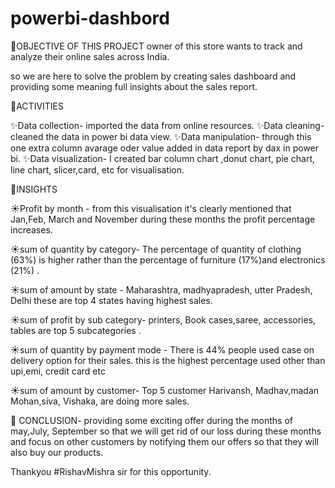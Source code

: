 # powerbi-dashbord
📌OBJECTIVE OF THIS PROJECT
owner of this store wants to track and analyze their online sales across India.

so we are here to solve the problem by creating sales dashboard and providing some meaning full insights about the sales report.


📌ACTIVITIES

✨Data collection- imported the data from online resources.
✨Data cleaning- cleaned the data in power bi data view.
✨Data manipulation- through this one extra column avarage oder value added in data report by dax in power bi.
✨Data visualization- I created bar column chart ,donut chart, pie chart, line chart, slicer,card, etc for visualisation.

📌INSIGHTS

☀️Profit by month - from this visualisation it's clearly mentioned that Jan,Feb, March and November during these months the profit percentage increases.

☀️sum of quantity by category- The percentage of quantity of clothing (63%) is higher rather than the percentage of furniture (17%)and electronics (21%) .

☀️sum of amount by state - Maharashtra, madhyapradesh, utter Pradesh, Delhi these are top 4 states having highest sales.

☀️sum of profit by sub category- printers, Book cases,saree, accessories, tables are top 5 subcategories .

☀️sum of quantity by payment mode - There is 44% people used case on delivery option for their sales. this is the highest percentage used other than upi,emi, credit card etc

☀️sum of amount by customer- Top 5 customer Harivansh, Madhav,madan Mohan,siva, Vishaka, are doing more sales.

📌 CONCLUSION-
providing some exciting offer during the months of may,July, September so that we will get rid of our loss during these months and focus on other customers by notifying them our offers so that they will also buy our products.

Thankyou #RishavMishra sir for this opportunity.




